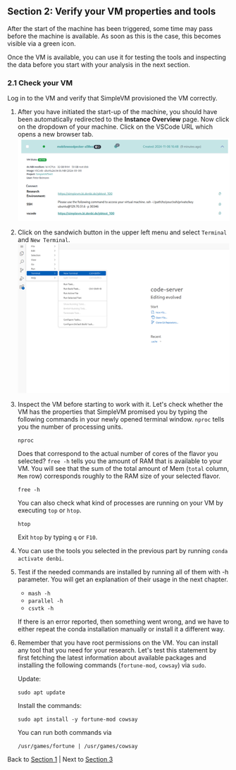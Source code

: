 ## Section 2: Verify your VM properties and tools

After the start of the machine has been triggered, some time may pass before the machine is available.
As soon as this is the case, this becomes visible via a green icon.

Once the VM is available, you can use it for testing the tools and inspecting the data before
you start with your analysis in the next section.

### 2.1 Check your VM

Log in to the VM and verify that SimpleVM provisioned the VM correctly.

1. After you have initiated the start-up of the machine, you should have been automatically redirected to the **Instance Overview** page. Now click on the dropdown of your machine. 
   Click on the VSCode URL which opens a new browser tab.
   ![](figures/vscode.png)
2. Click on the sandwich button in the upper left menu and select `Terminal` and `New Terminal`.
   ![](figures/terminal.png)
3. Inspect the VM before starting to work with it. Let's check whether the VM
   has the properties that SimpleVM promised you by typing the following commands
   in your newly opened terminal window.
   `nproc` tells you the number of processing units.
   ```
   nproc
   ```
   Does that correspond to the actual number of cores of the flavor you selected?
   `free -h` tells you the amount of RAM that is available to your VM. You will see
   that the sum of the total amount of Mem (`total` column, `Mem` row) corresponds 
   roughly to the RAM size of your selected flavor.
   ```
   free -h
   ```
   You can also check what kind of processes are running on your VM by executing `top`
   or `htop`.
   ```
   htop
   ```
   Exit `htop` by typing `q` or `F10`.

4. You can use the tools you selected in the previous part by running `conda activate denbi`.

5. Test if the needed commands are installed by running all of them with -h parameter.
   You will get an explanation of their usage in the next chapter.

   * `mash -h`
   * `parallel -h`
   * `csvtk -h`
   
   If there is an error reported, then something went wrong, and we have to either
   repeat the conda installation manually or install it a different way.

6. Remember that you have root permissions on the VM. You can install any
   tool that you need for your research.
   Let's test this statement by first fetching the latest information about available packages and installing the following commands (`fortune-mod`, `cowsay`) via `sudo`.

   Update:
   ```
   sudo apt update
   ```

   Install the commands:
   ```
   sudo apt install -y fortune-mod cowsay
   ```
   You can run both commands via
   ```
   /usr/games/fortune | /usr/games/cowsay 
   ```

Back to [Section 1](part1.md) | Next to [Section 3](part3.md)
